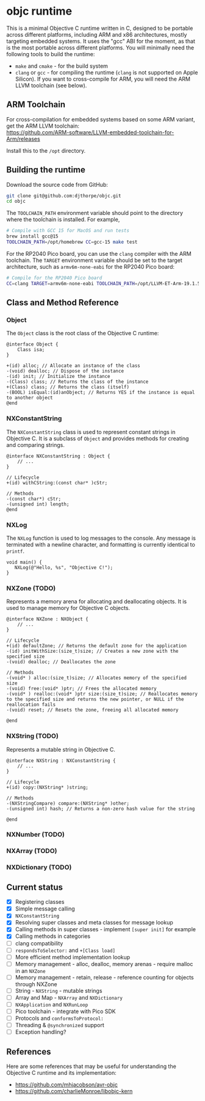 # objc runtime

This is a minimal Objective C runtime written in C, designed to be portable across different platforms,
including ARM and x86 architectures, mostly targeting embedded systems. It uses the "gcc" ABI for the
moment, as that is the most portable across different platforms. You will minimally need the
following tools to build the runtime:

* `make` and `cmake` - for the build system
* `clang` or `gcc` - for compiling the runtime (`clang` is not supported on Apple Silicon). If you want
  to cross-compile for ARM, you will need the ARM LLVM toolchain (see below).

## ARM Toolchain

For cross-compilation for embedded systems based on some ARM variant, get the ARM LLVM toolchain:\
<https://github.com/ARM-software/LLVM-embedded-toolchain-for-Arm/releases>

Install this to the `/opt` directory.

## Building the runtime

Download the source code from GitHub:

```bash
git clone git@github.com:djthorpe/objc.git
cd objc
```

The `TOOLCHAIN_PATH` environment variable should point to the directory where the toolchain is installed. For example,

```bash
# Compile with GCC 15 for MacOS and run tests
brew install gcc@15
TOOLCHAIN_PATH=/opt/homebrew CC=gcc-15 make test
```

For the RP2040 Pico board, you can use the `clang` compiler with the ARM toolchain. The `TARGET` environment variable should be set to the target architecture, such as `armv6m-none-eabi` for the RP2040 Pico board:

```bash
# Compile for the RP2040 Pico board
CC=clang TARGET=armv6m-none-eabi TOOLCHAIN_PATH=/opt/LLVM-ET-Arm-19.1.5-Darwin-universal make 
```

## Class and Method Reference

### Object

The `Object` class is the root class of the Objective C runtime:

```objc
@interface Object {
    Class isa;
}

+(id) alloc; // Allocate an instance of the class
-(void) dealloc; // Dispose of the instance
-(id) init; // Initialize the instance
-(Class) class; // Returns the class of the instance
+(Class) class; // Returns the class (itself)
-(BOOL) isEqual:(id)anObject; // Returns YES if the instance is equal to another object
@end
```

### NXConstantString

The `NXConstantString` class is used to represent constant strings in Objective C. It is a subclass of `Object` and provides methods for creating and comparing strings.

```objc
@interface NXConstantString : Object {
    // ...
}

// Lifecycle
+(id) withCString:(const char* )cStr;

// Methods
-(const char*) cStr;
-(unsigned int) length;
@end
```

### NXLog

The `NXLog` function is used to log messages to the console. Any message is terminated with a newline character, and formatting is currently identical to `printf`.

```objc
void main() {
   NXLog(@"Hello, %s", "Objective C!");
}
```

### NXZone (TODO)

Represents a memory arena for allocating and deallocating objects. It is used to manage memory for
Objective C objects.

```objc
@interface NXZone : NXObject {
    // ...
}

// Lifecycle
+(id) defaultZone; // Returns the default zone for the application
-(id) initWithSize:(size_t)size; // Creates a new zone with the specified size
-(void) dealloc; // Deallocates the zone

// Methods
-(void* ) alloc:(size_t)size; // Allocates memory of the specified size
-(void) free:(void* )ptr; // Frees the allocated memory
-(void* ) realloc:(void* )ptr size:(size_t)size; // Reallocates memory to the specified size and returns the new pointer, or NULL if the reallocation fails
-(void) reset; // Resets the zone, freeing all allocated memory

@end
```

### NXString (TODO)

Represents a mutable string in Objective C.

```objc
@interface NXString : NXConstantString {
    // ...
}

// Lifecycle
+(id) copy:(NXString* )string;

// Methods
-(NXStringCompare) compare:(NXString* )other;
-(unsigned int) hash; // Returns a non-zero hash value for the string

@end
```

### NXNumber (TODO)

### NXArray (TODO)

### NXDictionary (TODO)

## Current status

* [X] Registering classes
* [X] Simple message calling
* [X] `NXConstantString`
* [X] Resolving super classes and meta classes for message lookup
* [X] Calling methods in super classes - implement `[super init]` for example
* [X] Calling methods in categories
* [ ] clang compatibility
* [ ] `respondsToSelector:` and `+[Class load]`
* [ ] More efficient method implementation lookup
* [ ] Memory management - alloc, dealloc, memory arenas - require malloc in an `NXZone`
* [ ] Memory management - retain, release - reference counting for objects through NXZone
* [ ] String - `NXString` - mutable strings
* [ ] Array and Map - `NXArray` and `NXDictionary`
* [ ] `NXApplication` and `NXRunLoop`
* [ ] Pico toolchain - integrate with Pico SDK
* [ ] Protocols and `conformsToProtocol:`
* [ ] Threading & `@synchronized` support
* [ ] Exception handling?

## References

Here are some references that may be useful for understanding the Objective C runtime and its implementation:

* <https://github.com/mhjacobson/avr-objc>
* <https://github.com/charlieMonroe/libobjc-kern>
